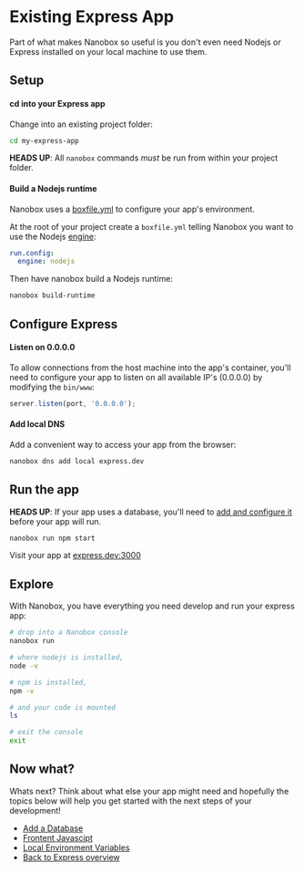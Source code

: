 # Existing Express App
Part of what makes Nanobox so useful is you don't even need Nodejs or Express installed on your local machine to use them.

## Setup

#### cd into your Express app
Change into an existing project folder:

```bash
cd my-express-app
```

**HEADS UP**: All `nanobox` commands *must* be run from within your project folder.

#### Build a Nodejs runtime
Nanobox uses a <a href="https://docs.nanobox.io/boxfile/" target="\_blank">boxfile.yml</a> to configure your app's environment.

At the root of your project create a `boxfile.yml` telling Nanobox you want to use the Nodejs <a href="https://docs.nanobox.io/engines/" target="\_blank">engine</a>:

```yaml
run.config:
  engine: nodejs
```

Then have nanobox build a Nodejs runtime:

```bash
nanobox build-runtime
```

## Configure Express

#### Listen on 0.0.0.0
To allow connections from the host machine into the app's container, you'll need to configure your app to listen on all available IP's (0.0.0.0) by modifying the `bin/www`:

```javascript
server.listen(port, '0.0.0.0');
```

#### Add local DNS
Add a convenient way to access your app from the browser:

```bash
nanobox dns add local express.dev
```

## Run the app
**HEADS UP**: If your app uses a database, you'll need to [add and configure it](/nodejs/express/add-a-database) before your app will run.

```bash
nanobox run npm start
```

Visit your app at <a href="http://express.dev:3000" target="\_blank">express.dev:3000</a>

## Explore
With Nanobox, you have everything you need develop and run your express app:

```bash
# drop into a Nanobox console
nanobox run

# where nodejs is installed,
node -v

# npm is installed,
npm -v

# and your code is mounted
ls

# exit the console
exit
```

## Now what?
Whats next? Think about what else your app might need and hopefully the topics below will help you get started with the next steps of your development!

* [Add a Database](/nodejs/express/add-a-database)
* [Frontent Javascipt](/nodejs/express/frontend-javascript)
* [Local Environment Variables](/nodejs/express/local-evars)
* [Back to Express overview](/nodejs/express)
